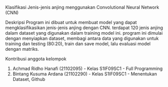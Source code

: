Klasifikasi Jenis-jenis anjing menggunakan Convolutional Neural Network (CNN)

Deskripsi
Program ini dibuat untuk membuat model yang dapat mengklasifikasikan jenis-jenis anjing dengan CNN. terdapat 120 jenis anjing dalam dataset yang digunakan dalam training model ini. program ini dimulai dengan menyiapkan dataset, membagi antara data yang digunakan untuk training dan testing (80:20), train dan save model, lalu evaluasi model dengan matriks.

Kontribusi anggota kelompok
1. Achmad Ridho Hanafi (21102095) - Kelas S1IF09SC1 - Full Programming
2. Bintang Kusuma Ardana (21102290) - Kelas S1IF09SC1 - Menentukan Dataset, Github
